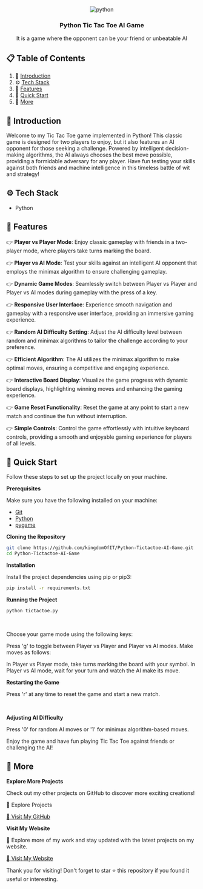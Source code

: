 <div align="center">
  <!-- <br />
    <img src="https://github.com/adrianhajdin/social_media_app/assets/151519281/be514a19-3cbb-48b7-9acd-2cf4d2e319c4" alt="Project Banner">
  <br /> -->
  <div>
    <img src="https://img.shields.io/badge/-Python-black?style=for-the-badge&logoColor=white&logo=python&color=4584b6" alt="python" />
  </div>

  <h3 align="center">Python Tic Tac Toe AI Game</h3>

   <div align="center">
    It is a game where the opponent can be your friend or unbeatable AI
    </div>
</div>

## 📋 <a name="table">Table of Contents</a>

1. 🤖 [Introduction](#introduction)
2. ⚙️ [Tech Stack](#tech-stack)
3. 🔋 [Features](#features)
4. 🤸 [Quick Start](#quick-start)
5. 🚀 [More](#more)


## <a name="introduction">🤖 Introduction</a>

Welcome to my Tic Tac Toe game implemented in Python! This classic game is designed for two players to enjoy, but it also features an AI opponent for those seeking a challenge. Powered by intelligent decision-making algorithms, the AI always chooses the best move possible, providing a formidable adversary for any player. Have fun testing your skills against both friends and machine intelligence in this timeless battle of wit and strategy!


## <a name="tech-stack">⚙️ Tech Stack</a>

- Python

## <a name="features">🔋 Features</a>

👉 **Player vs Player Mode**: Enjoy classic gameplay with friends in a two-player mode, where players take turns marking the board.

👉 **Player vs AI Mode**: Test your skills against an intelligent AI opponent that employs the minimax algorithm to ensure challenging gameplay.

👉 **Dynamic Game Modes**: Seamlessly switch between Player vs Player and Player vs AI modes during gameplay with the press of a key.

👉 **Responsive User Interface**: Experience smooth navigation and gameplay with a responsive user interface, providing an immersive gaming experience.

👉 **Random AI Difficulty Setting**: Adjust the AI difficulty level between random and minimax algorithms to tailor the challenge according to your preference.

👉 **Efficient Algorithm**: The AI utilizes the minimax algorithm to make optimal moves, ensuring a competitive and engaging experience.

👉 **Interactive Board Display**: Visualize the game progress with dynamic board displays, highlighting winning moves and enhancing the gaming experience.

👉 **Game Reset Functionality**: Reset the game at any point to start a new match and continue the fun without interruption.

👉 **Simple Controls**: Control the game effortlessly with intuitive keyboard controls, providing a smooth and enjoyable gaming experience for players of all levels.


## <a name="quick-start">🤸 Quick Start</a>

Follow these steps to set up the project locally on your machine.

**Prerequisites**

Make sure you have the following installed on your machine:

- [Git](https://git-scm.com/)
- [Python](https://www.python.org/)
- [pygame](https://www.pygame.org/news)

**Cloning the Repository**

```bash
git clone https://github.com/kingdomOfIT/Python-Tictactoe-AI-Game.git
cd Python-Tictactoe-AI-Game
```

**Installation**

Install the project dependencies using pip or pip3:

```bash
pip install -r requirements.txt
```

**Running the Project**

```bash
python tictactoe.py
```
<br />

Choose your game mode using the following keys:

Press 'g' to toggle between Player vs Player and Player vs AI modes.
Make moves as follows:

In Player vs Player mode, take turns marking the board with your symbol.
In Player vs AI mode, wait for your turn and watch the AI make its move.

**Restarting the Game**

Press 'r' at any time to reset the game and start a new match.

<br />

**Adjusting AI Difficulty**

Press '0' for random AI moves or '1' for minimax algorithm-based moves.

Enjoy the game and have fun playing Tic Tac Toe against friends or challenging the AI!


## <a name="more">🚀 More</a>

**Explore More Projects**

Check out my other projects on GitHub to discover more exciting creations!

🌟 Explore Projects

<a href="https://github.com/kingdomOfIT" target="_blank">
🚀 Visit My GitHub
</a>

**Visit My Website**

🚀 Explore more of my work and stay updated with the latest projects on my website.

<a href="https:/amirkahriman.com" target="_blank">
🚀 Visit My Website
</a>

Thank you for visiting! Don't forget to star ⭐ this repository if you found it useful or interesting.

<br />
<br />

#
